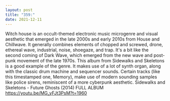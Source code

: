 ```yaml
---
layout: post
title: "359:"
date: 2021-12-11
---
```


Witch house is an occult-themed electronic music microgenre and visual aesthetic that emerged in the late 2000s and early 2010s from House and Chillwave. It generally combines elements of chopped and screwed, drone, ethereal wave, industrial, noise, shoegaze, and trap. It's a bit like the second coming of Dark Wave, which emerged from the new wave and post-punk movement of the late 1970s. This album from Sidewalks and Skeletons is a good example of the genre. It makes use of a lot of synth organ, along with the classic drum machine and sequencer sounds. Certain tracks (like this timestamped one, Memory), make use of modern sounding samples like police sirens, reminiscent of a more cyberpunk aesthetic.
 Sidewalks and Skeletons - Future Ghosts (2014) FULL ALBUM
https://youtu.be/MG_yFJt3PsM?t=1960
